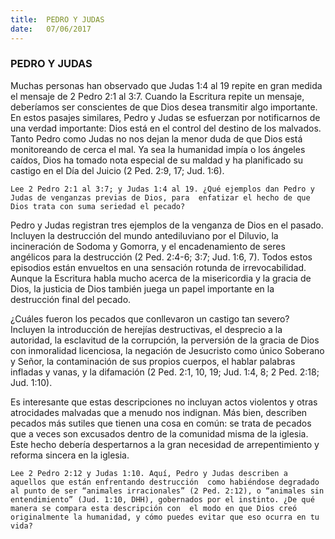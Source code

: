```yaml
---
title:  PEDRO Y JUDAS
date:   07/06/2017
---
```


### PEDRO Y JUDAS

Muchas personas han observado que Judas 1:4 al 19 repite en gran medida el mensaje de 2 Pedro 2:1 al 3:7.  Cuando la Escritura repite un mensaje, deberíamos ser conscientes de que Dios desea transmitir algo  importante. En estos pasajes similares, Pedro y Judas se esfuerzan por notificarnos de una verdad importante:  Dios está en el control del destino de los malvados. Tanto Pedro como Judas no  nos dejan la menor duda de  que Dios está monitoreando de cerca el mal. Ya sea la humanidad impía o los ángeles caídos, Dios ha tomado  nota especial de su maldad y ha planificado su castigo en el Día del Juicio (2 Ped. 2:9, 17; Jud. 1:6). 

`Lee 2 Pedro 2:1 al 3:7; y Judas 1:4 al 19. ¿Qué ejemplos dan Pedro y Judas de venganzas previas de Dios, para  enfatizar el hecho de que Dios trata con suma seriedad el pecado?`

Pedro y Judas registran tres ejemplos de la venganza de Dios en el pasado. Incluyen la destrucción del mundo  antediluviano por el Diluvio, la incineración de Sodoma y Gomorra, y el encadenamiento de seres angélicos  para la destrucción (2 Ped. 2:4-6; 3:7; Jud. 1:6, 7). Todos estos episodios están envueltos en una sensación  rotunda de irrevocabilidad. Aunque la Escritura habla mucho acerca de la misericordia y la gracia de Dios, la  justicia de Dios también juega un papel importante en la destrucción final del pecado. 

¿Cuáles fueron los pecados que conllevaron un castigo tan severo? Incluyen la introducción de herejías  destructivas, el desprecio a la autoridad, la esclavitud de la corrupción, la perversión de la gracia de Dios con  inmoralidad licenciosa, la negación de Jesucristo como único Soberano y Señor, la contaminación de sus propios cuerpos, el hablar palabras infladas y vanas, y la difamación (2 Ped. 2:1, 10, 19; Jud. 1:4, 8; 2 Ped. 2:18;  Jud. 1:10). 

Es interesante que estas descripciones no incluyan actos violentos y otras atrocidades malvadas que a menudo  nos indignan. Más bien, describen pecados más sutiles que tienen una cosa en común: se trata de pecados que  a veces son excusados dentro de la comunidad misma de la iglesia. Este hecho debería despertarnos a la gran  necesidad de arrepentimiento y reforma sincera en la iglesia. 

`Lee 2 Pedro 2:12 y Judas 1:10. Aquí, Pedro y Judas describen a aquellos que están enfrentando destrucción  como habiéndose degradado al punto de ser “animales irracionales” (2 Ped. 2:12), o “animales sin  entendimiento” (Jud. 1:10, DHH), gobernados por el instinto. ¿De qué manera se compara esta descripción con  el modo en que Dios creó originalmente la humanidad, y cómo puedes evitar que eso ocurra en tu vida?`